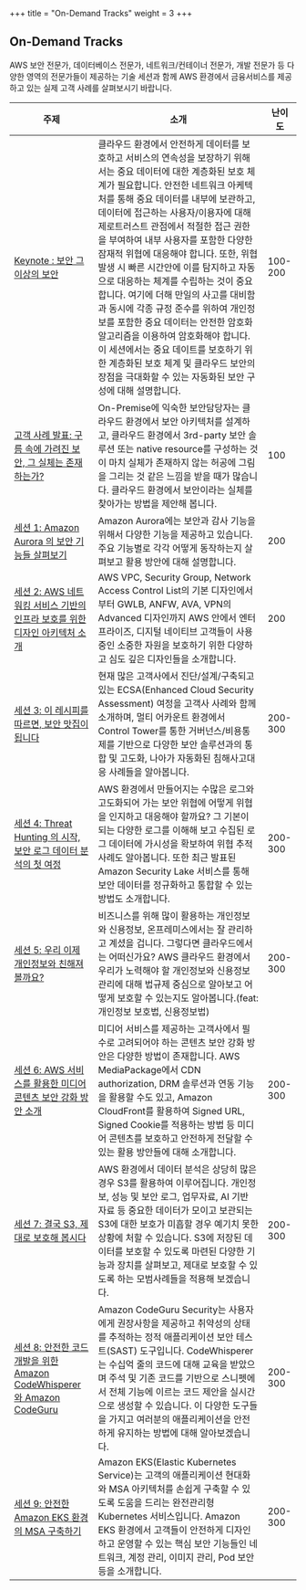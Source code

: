 +++
title = "On-Demand Tracks"
weight = 3
+++


## On-Demand Tracks 

AWS 보안 전문가, 데이터베이스 전문가, 네트워크/컨테이너 전문가, 개발 전문가 등 다양한 영역의 전문가들이 제공하는 기술 세션과 함께 AWS 환경에서 금융서비스를 제공하고 있는 실제 고객 사례를 살펴보시기 바랍니다.

| 주제 | 소개 | 난이도 |
|-----------|---------|---------|
| [Keynote : 보안 그 이상의 보안](/ko/ondemandtracks/kr_keynote)|  클라우드 환경에서 안전하게 데이터를 보호하고 서비스의 연속성을 보장하기 위해서는 중요 데이터에 대한 계층화된 보호 체계가 필요합니다. 안전한 네트워크 아케텍처를 통해 중요 데이터를 내부에 보관하고, 데이터에 접근하는 사용자/이용자에 대해 제로트러스트 관점에서 적절한 접근 권한을 부여하여 내부 사용자를 포함한 다양한 잠재적 위협에 대응해야 합니다. 또한, 위협 발생 시 빠른 시간안에 이를 탐지하고 자동으로 대응하는 체계를 수립하는 것이 중요합니다. 여기에 더해 만일의 사고를 대비함과 동시에 각종 규정 준수를 위하여 개인정보를 포함한 중요 데이터는 안전한 암호화 알고리즘을 이용하여 암호화해야 합니다. 이 세션에서는 중요 데이트를 보호하기 위한 계층화된 보호 체계 및 클라우드 보안의 장점을 극대화할 수 있는 자동화된 보안 구성에 대해 설명합니다. | 100-200 | 
| [고객 사례 발표: 구름 속에 가려진 보안, 그 실체는 존재하는가? ](/ko/ondemandtracks/kr_customersession)| On-Premise에 익숙한 보안담당자는 클라우드 환경에서 보안 아키텍처를 설계하고, 클라우드 환경에서 3rd-party 보안 솔루션 또는 native resource를 구성하는 것이 마치 실체가 존재하지 않는 허공에 그림을 그리는 것 같은 느낌을 받을 때가 많습니다. 클라우드 환경에서 보안이라는 실체를 찾아가는 방법을 제안해 봅니다. | 100 | 
| [세션 1: Amazon Aurora 의 보안 기능들 살펴보기 ](/ko/ondemandtracks/kr_session_1)| Amazon Aurora에는 보안과 감사 기능을 위해서 다양한 기능을 제공하고 있습니다. 주요 기능별로 각각 어떻게 동작하는지 살펴보고 활용 방안에 대해 설명합니다. | 200 |
| [세션 2: AWS 네트워킹 서비스 기반의 인프라 보호를 위한 디자인 아키텍처 소개 ](/ko/ondemandtracks/kr_session_2)| AWS VPC, Security Group, Network Access Control List의 기본 디자인에서 부터 GWLB, ANFW, AVA, VPN의 Advanced 디자인까지 AWS 안에서 엔터프라이즈, 디지털 네이티브 고객들이 사용 중인 소중한 자원을 보호하기 위한 다양하고 심도 깊은 디자인들을 소개합니다. | 200 |
| [세션 3: 이 레시피를 따르면, 보안 맛집이 됩니다 ](/ko/ondemandtracks/kr_session_3)| 현재 많은 고객사에서 진단/설계/구축되고 있는 ECSA(Enhanced Cloud Security Assessment) 여정을 고객사 사례와 함께 소개하며, 멀티 어카운트 환경에서 Control Tower를 통한 거버넌스/비용통제를 기반으로 다양한 보안 솔루션과의 통합 및 고도화, 나아가 자동화된 침해사고대응 사례들을 알아봅니다. | 200-300 |
| [세션 4: Threat Hunting 의 시작, 보안 로그 데이터 분석의 첫 여정 ](/ko/ondemandtracks/kr_session_4)| AWS 환경에서 만들어지는 수많은 로그와 고도화되어 가는 보안 위협에 어떻게 위협을 인지하고 대응해야 할까요? 그 기본이 되는 다양한 로그를 이해해 보고 수집된 로그 데이터에 가시성을 확보하여 위협 추적 사례도 알아봅니다. 또한 최근 발표된 Amazon Security Lake 서비스를 통해 보안 데이터를 정규화하고 통합할 수 있는 방법도 소개합니다. | 200-300 |
| [세션 5: 우리 이제 개인정보와 친해져볼까요? ](/ko/ondemandtracks/kr_session_5)| 비즈니스를 위해 많이 활용하는 개인정보와 신용정보, 온프레미스에서는 잘 관리하고 계셨을 겁니다. 그렇다면 클라우드에서는 어떠신가요? AWS 클라우드 환경에서 우리가 노력해야 할 개인정보와 신용정보 관리에 대해 법규제 중심으로 알아보고 어떻게 보호할 수 있는지도 알아봅니다.(feat: 개인정보 보호법, 신용정보법) | 200-300 |
| [세션 6: AWS 서비스를 활용한 미디어 콘텐츠 보안 강화 방안 소개 ](/ko/ondemandtracks/kr_session_6)| 미디어 서비스를 제공하는 고객사에서 필수로 고려되어야 하는 콘텐츠 보안 강화 방안은 다양한 방법이 존재합니다. AWS MediaPackage에서 CDN authorization, DRM 솔루션과 연동 기능을 활용할 수도 있고, Amazon CloudFront를 활용하여 Signed URL, Signed Cookie를 적용하는 방법 등 미디어 콘텐츠를 보호하고 안전하게 전달할 수 있는 활용 방안들에 대해 소개합니다. | 200-300 |
| [세션 7: 결국 S3, 제대로 보호해 봅시다 ](/ko/ondemandtracks/kr_session_7)| AWS 환경에서 데이터 분석은 상당히 많은 경우 S3를 활용하여 이루어집니다. 개인정보, 성능 및 보안 로그, 업무자료, AI 기반 자료 등 중요한 데이터가 모이고 보관되는 S3에 대한 보호가 미흡할 경우 예기치 못한 상황에 처할 수 있습니다. S3에 저장된 데이터를 보호할 수 있도록 마련된 다양한 기능과 장치를 살펴보고, 제대로 보호할 수 있도록 하는 모범사례들을 적용해 보겠습니다. | 200-300 |
| [세션 8: 안전한 코드개발을 위한 Amazon CodeWhisperer와 Amazon CodeGuru ](/ko/ondemandtracks/kr_session_8)| Amazon CodeGuru Security는 사용자에게 권장사항을 제공하고 취약성의 상태를 추적하는 정적 애플리케이션 보안 테스트(SAST) 도구입니다. CodeWhisperer는 수십억 줄의 코드에 대해 교육을 받았으며 주석 및 기존 코드를 기반으로 스니펫에서 전체 기능에 이르는 코드 제안을 실시간으로 생성할 수 있습니다. 이 다양한 도구들을 가지고 여러분의 애플리케이션을 안전하게 유지하는 방법에 대해 알아보겠습니다. | 200-300 |
| [세션 9: 안전한 Amazon EKS 환경의 MSA 구축하기 ](/ko/ondemandtracks/kr_session_9)| Amazon EKS(Elastic Kubernetes Service)는 고객의 애플리케이션 현대화와 MSA 아키텍처를 손쉽게 구축할 수 있도록 도움을 드리는 완전관리형 Kubernetes 서비스입니다. Amazon EKS 환경에서 고객들이 안전하게 디자인하고 운영할 수 있는 핵심 보안 기능들인 네트워크, 계정 관리, 이미지 관리, Pod 보안 등을 소개합니다. | 200-300 |




